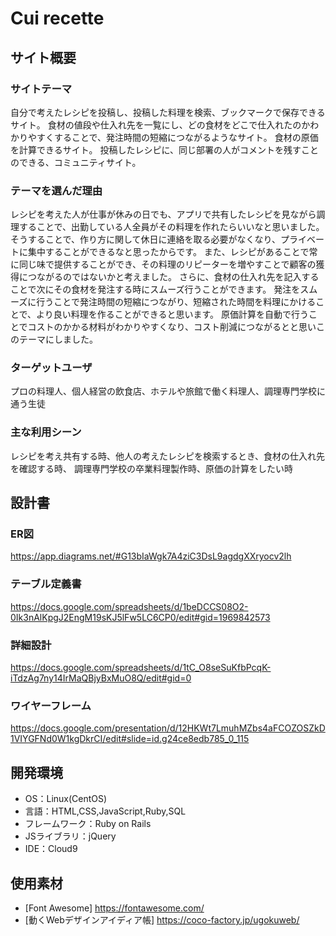 # Cui recette

## サイト概要
### サイトテーマ
自分で考えたレシピを投稿し、投稿した料理を検索、ブックマークで保存できるサイト。
食材の値段や仕入れ先を一覧にし、どの食材をどこで仕入れたのかわかりやすくすることで、発注時間の短縮につながるようなサイト。
食材の原価を計算できるサイト。
投稿したレシピに、同じ部署の人がコメントを残すことのできる、コミュニティサイト。

### テーマを選んだ理由
レシピを考えた人が仕事が休みの日でも、アプリで共有したレシピを見ながら調理することで、出勤している人全員がその料理を作れたらいいなと思いました。
そうすることで、作り方に関して休日に連絡を取る必要がなくなり、プライベートに集中することができるなと思ったからです。
また、レシピがあることで常に同じ味で提供することができ、その料理のリピーターを増やすことで顧客の獲得につながるのではないかと考えました。
さらに、食材の仕入れ先を記入することで次にその食材を発注する時にスムーズ行うことができます。
発注をスムーズに行うことで発注時間の短縮につながり、短縮された時間を料理にかけることで、より良い料理を作ることができると思います。
原価計算を自動で行うことでコストのかかる材料がわかりやすくなり、コスト削減につながるとと思いこのテーマにしました。

### ターゲットユーザ
プロの料理人、個人経営の飲食店、ホテルや旅館で働く料理人、調理専門学校に通う生徒

### 主な利用シーン
レシピを考え共有する時、他人の考えたレシピを検索するとき、食材の仕入れ先を確認する時、
調理専門学校の卒業料理製作時、原価の計算をしたい時

## 設計書
### ER図
https://app.diagrams.net/#G13bIaWgk7A4ziC3DsL9agdgXXryocv2lh
### テーブル定義書
https://docs.google.com/spreadsheets/d/1beDCCS08O2-0Ik3nAlKpgJ2EngM19sKJ5lFw5LC6CP0/edit#gid=1969842573
### 詳細設計
https://docs.google.com/spreadsheets/d/1tC_O8seSuKfbPcqK-iTdzAg7ny14IrMaQBjyBxMuO8Q/edit#gid=0
### ワイヤーフレーム
https://docs.google.com/presentation/d/12HKWt7LmuhMZbs4aFCOZOSZkD1VIYGFNd0W1kgDkrCI/edit#slide=id.g24ce8edb785_0_115

## 開発環境
- OS：Linux(CentOS)
- 言語：HTML,CSS,JavaScript,Ruby,SQL
- フレームワーク：Ruby on Rails
- JSライブラリ：jQuery
- IDE：Cloud9

## 使用素材
- [Font Awesome] https://fontawesome.com/
- [動くWebデザインアイディア帳] https://coco-factory.jp/ugokuweb/
